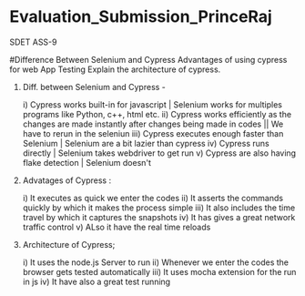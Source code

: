 # Evaluation_Submission_PrinceRaj
SDET ASS-9

#Difference Between Selenium and Cypress Advantages of using cypress for web App Testing Explain the architecture of cypress.

1) Diff. between Selenium and Cypress -

   i) Cypress works built-in for javascript  |  Selenium works for multiples programs like Python, c++, html etc.
   ii) Cypress works efficiently as the changes are made instantly after changes being made in codes  || We have to rerun in the seleniun
  iii) Cypress executes enough faster than Selenium | Selenium are a bit lazier than cypress
   iv) Cypress runs directly | Selenium takes webdriver to get run
   v) Cypress are also having flake detection | Selenium doesn't

2) Advatages of Cypress :

   i) It executes as quick we enter the codes
   ii) It asserts the commands quickly by which it makes the process simple
   iii) It also includes the time travel by which it captures the snapshots
   iv) It has gives a great network traffic control
   v) ALso it have the real time reloads

3) Architecture of Cypress;

   i) It uses the node.js Server to run
   ii) Whenever we enter the codes the browser gets tested automatically
   iii) It uses mocha extension for the run in js
   iv) It have also a great test running


   
   
   

